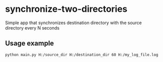 # synchronize-two-directories

Simple app that synchronizes destination directory with the source directory every N seconds

## Usage example

`python main.py H:/source_dir H:/destination_dir 60 H:/my_log_file.log`




